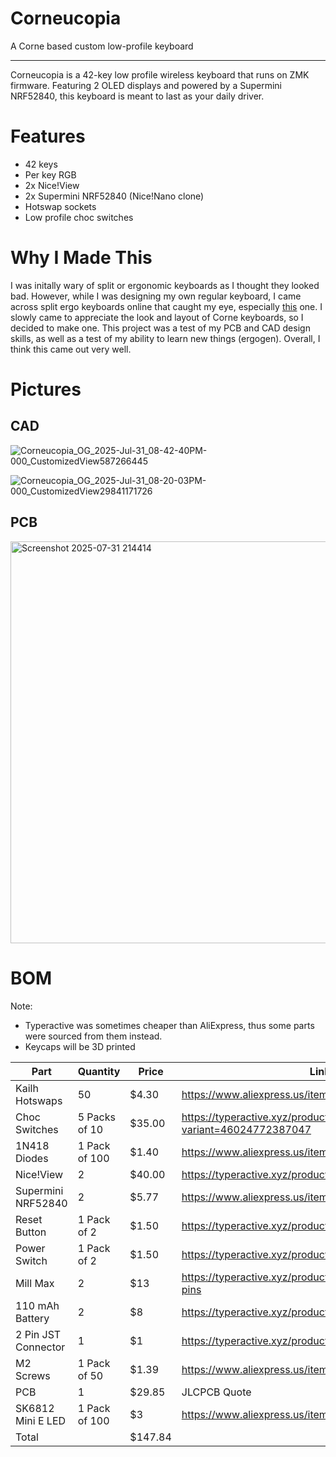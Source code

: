 # Corneucopia
A Corne based custom low-profile keyboard 

---

Corneucopia is a 42-key low profile wireless keyboard that runs on ZMK firmware. Featuring 2 OLED displays and powered by a Supermini NRF52840, this keyboard is meant to last as your daily driver. 

# Features
- 42 keys
- Per key RGB
- 2x Nice!View
- 2x Supermini NRF52840 (Nice!Nano clone)
- Hotswap sockets
- Low profile choc switches

# Why I Made This
I was initally wary of split or ergonomic keyboards as I thought they looked bad. However, while I was designing my own regular keyboard, I came across split ergo keyboards online that caught my eye, especially [this](https://www.etsy.com/listing/1337908749/ready-to-use-crkbd-corne-keyboard-v301) one. I slowly came to appreciate the look and layout of Corne keyboards, so I decided to make one. This project was a test of my PCB and CAD design skills, as well as a test of my ability to learn new things (ergogen). Overall, I think this came out very well.

# Pictures
## CAD
![Corneucopia_OG_2025-Jul-31_08-42-40PM-000_CustomizedView587266445](https://github.com/user-attachments/assets/00817c91-02a7-4aa3-aeba-b2a980656d4d)

![Corneucopia_OG_2025-Jul-31_08-20-03PM-000_CustomizedView29841171726](https://github.com/user-attachments/assets/7c49635e-f6fd-4602-b999-16454fc14ec6)

## PCB
<img width="1317" height="643" alt="Screenshot 2025-07-31 214414" src="https://github.com/user-attachments/assets/4e5eb38a-6b01-4ca8-8f80-f56070fb948b" />


# BOM
Note: 
- Typeractive was sometimes cheaper than AliExpress, thus some parts were sourced from them instead.
- Keycaps will be 3D printed
  
| Part                | Quantity      | Price   | Link                                                                                                                                                                                                                                                                                                                                                                                                                                                                                  |
|---------------------|---------------|---------|---------------------------------------------------------------------------------------------------------------------------------------------------------------------------------------------------------------------------------------------------------------------------------------------------------------------------------------------------------------------------------------------------------------------------------------------------------------------------------------|
| Kailh Hotswaps      | 50            | $4.30   | https://www.aliexpress.us/item/3256803389452947.html  |
| Choc Switches       | 5 Packs of 10 | $35.00  | https://typeractive.xyz/products/choc-switches?variant=46024772387047                                                                                                                                                                                                                                                                                                                                                                                                                 |
| 1N418 Diodes        | 1 Pack of 100 | $1.40   | https://www.aliexpress.us/item/3256806137153769.html |
| Nice!View           | 2             | $40.00  | https://typeractive.xyz/products/nice-view                                                                                                                                                                                                                                                                                                                                                                                                                                            |
| Supermini NRF52840  | 2             | $5.77   | https://www.aliexpress.us/item/3256807552571798.html                                                                                                                                                                                                                                                                                                                                                                                   |
| Reset Button        | 1 Pack of 2   | $1.50   | https://typeractive.xyz/products/reset-button                                                                                                                                                                                                                                                                                                                                                                                                                                         |
| Power Switch        | 1 Pack of 2   | $1.50   | https://typeractive.xyz/products/power-switch                                                                                                                                                                                                                                                                                                                                                                                                                                         |
| Mill Max            | 2             | $13     | https://typeractive.xyz/products/machine-sockets-and-pins                                                                                                                                                                                                                                                                                                                                                                                                                             |
| 110 mAh Battery     | 2             | $8      | https://typeractive.xyz/products/lithium-battery-110mah                                                                                                                                                                                                                                                                                                                                                                                                                               |
| 2 Pin JST Connector | 1             | $1      | https://typeractive.xyz/products/battery-jack                                                                                                                                                                                                                                                                                                                                                                                                                                         |
| M2 Screws           | 1 Pack of 50  | $1.39   | https://www.aliexpress.us/item/3256804883804669.html  |
| PCB                 | 1             | $29.85  | JLCPCB Quote                                                                                                                                                                                                                                                                                                                                                                                                                                                                          |
| SK6812 Mini E LED   | 1 Pack of 100 | $3      | https://www.aliexpress.us/item/3256802678755423.html    |
| Total               |               | $147.84 |                                                                                                                                                                                                                                                                                                                                                                                                                                                                                       |

